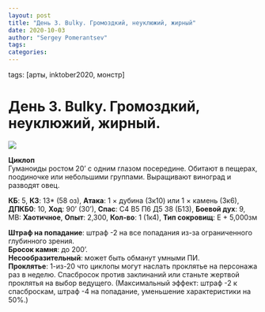 ```yaml
---
layout: post
title: "День 3. Bulky. Громоздкий, неуклюжий, жирный"
date: 2020-10-03
author: "Sergey Pomerantsev"
tags:
categories:
---
```

tags: [арты, inktober2020, монстр]

# День 3. Bulky. Громоздкий, неуклюжий, жирный.

![](/images/_inktober20-3.jpg)

**Циклоп**  
Гуманоиды ростом 20’ с одним глазом посередине. Обитают в пещерах, поодиночке или небольшими группами. Выращивают виноград и разводят овец.

**КБ**: 5, **КЗ**: 13* (58 оз), **Атака**: 1 × дубина (3к10) или 1 × камень (3к6), **ДПКБ0**: 10, **Ход**: 90’ (30’), **Спас**: С4 В5 П6 Д5 З8 (Б13), **Боевой дух**: 9, МВ: **Хаотичное**, **Опыт**: 2,300, **Кол-во**: 1 (1к4), **Тип сокровищ**: E + 5,000зм

**Штраф на попадание**: штраф -2 на все попадания из-за ограниченного глубинного зрения.  
**Бросок камня**: до 200’.  
**Несообразительный**: может быть обманут умными ПИ.  
**Проклятье**: 1-из-20 что циклопы могут наслать проклятье на персонажа раз в неделю. Спасбросок против заклинаний или станьте жертвой проклятья на выбор ведущего. (Максимальный эффект: штраф -2 к спасброскам, штраф -4 на попадание, уменьшение характеристики на 50%.)
